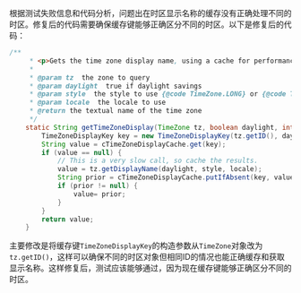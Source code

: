 根据测试失败信息和代码分析，问题出在时区显示名称的缓存没有正确处理不同的时区。修复后的代码需要确保缓存键能够正确区分不同的时区。以下是修复后的代码：

```java
/**
     * <p>Gets the time zone display name, using a cache for performance.</p>
     *
     * @param tz  the zone to query
     * @param daylight  true if daylight savings
     * @param style  the style to use {@code TimeZone.LONG} or {@code TimeZone.SHORT}
     * @param locale  the locale to use
     * @return the textual name of the time zone
     */
    static String getTimeZoneDisplay(TimeZone tz, boolean daylight, int style, Locale locale) {
        TimeZoneDisplayKey key = new TimeZoneDisplayKey(tz.getID(), daylight, style, locale);
        String value = cTimeZoneDisplayCache.get(key);
        if (value == null) {
            // This is a very slow call, so cache the results.
            value = tz.getDisplayName(daylight, style, locale);
            String prior = cTimeZoneDisplayCache.putIfAbsent(key, value);
            if (prior != null) {
                value= prior;
            }
        }
        return value;
    }
```

主要修改是将缓存键`TimeZoneDisplayKey`的构造参数从`TimeZone`对象改为`tz.getID()`，这样可以确保不同的时区对象但相同ID的情况也能正确缓存和获取显示名称。这样修复后，测试应该能够通过，因为现在缓存键能够正确区分不同的时区。